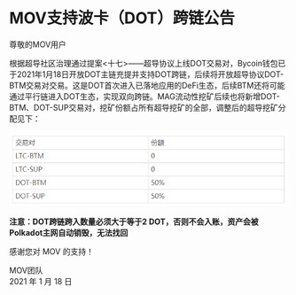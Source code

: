 # MOV支持波卡（DOT）跨链公告

尊敬的MOV用户

根据超导社区治理通过提案<十七>——超导协议上线DOT交易对，Bycoin钱包已于2021年1月18日开放DOT主链充提并支持DOT跨链，后续将开放超导协议DOT-BTM交易对交易。这是DOT首次进入已落地应用的DeFi生态，后续BTM还将可能通过平行链进入DOT生态，实现双向跨链。MAG流动性挖矿后续也将新增DOT-BTM、DOT-SUP交易对，挖矿份额占所有超导挖矿的全部，调整后的超导挖矿分配见下：

![](../images/dot/mag_dot_new.png)

**注意：DOT跨链跨入数量必须大于等于2 DOT，否则不会入账，资产会被Polkadot主网自动销毁，无法找回**

感谢您对 MOV 的支持！

MOV团队  
2021 年 1 月 18 日